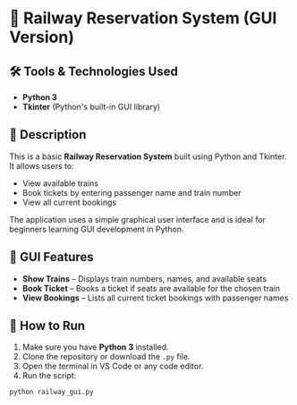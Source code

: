 # 🚆 Railway Reservation System (GUI Version)

## 🛠️ Tools & Technologies Used
- **Python 3**
- **Tkinter** (Python's built-in GUI library)

## 📝 Description
This is a basic **Railway Reservation System** built using Python and Tkinter.  
It allows users to:

- View available trains
- Book tickets by entering passenger name and train number
- View all current bookings

The application uses a simple graphical user interface and is ideal for beginners learning GUI development in Python.

## 📸 GUI Features
- **Show Trains** – Displays train numbers, names, and available seats
- **Book Ticket** – Books a ticket if seats are available for the chosen train
- **View Bookings** – Lists all current ticket bookings with passenger names

## 🚀 How to Run
1. Make sure you have **Python 3** installed.
2. Clone the repository or download the `.py` file.
3. Open the terminal in VS Code or any code editor.
4. Run the script:

```bash
python railway_gui.py
